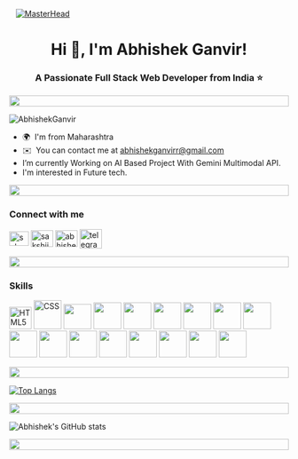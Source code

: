 
   [![MasterHead](https://user-images.githubusercontent.com/74038190/225813708-98b745f2-7d22-48cf-9150-083f1b00d6c9.gif)](https://ashlinleee.io)
<h1 align="center">Hi 👋, I'm Abhishek Ganvir!</h1>
<h3 align="center">A Passionate Full Stack Web Developer from India ⭐️</h3>
<div align="left">
    <div align="left">
  <img src="https://i.imgur.com/dBaSKWF.gif" height="20" width="100%">
</div>
  
<p align="left"> <img src="https://komarev.com/ghpvc/?username=AbhishekGanvir&label=Profile%20views&color=0e75b6&style=flat" alt="AbhishekGanvir" /> </p>



* 🌍  I'm from Maharashtra
* ✉️  You can contact me at [abhishekganvirr@gmail.com](mailto:abhishekganvirr@gmail.com)
* I’m currently Working on AI Based Project With Gemini Multimodal API.
* I'm interested in Future tech.
 
 <div align="left">
  <img src="https://i.imgur.com/dBaSKWF.gif" height="20" width="100%">
</div>
<h3 align="left">Connect with me </h3>
<p align="left">
<a href="https://www.linkedin.com/in/abhishekganvir/" target="blank"><img align="center" src="https://raw.githubusercontent.com/rahuldkjain/github-profile-readme-generator/master/src/images/icons/Social/linked-in-alt.svg" alt="sakshi kore" height="26" width="35" /></a>
<a href="https://instagram.com/alright.abhi" target="blank"><img align="center" src="https://raw.githubusercontent.com/rahuldkjain/github-profile-readme-generator/master/src/images/icons/Social/instagram.svg" alt="sakshiix__" height="30" width="40" /></a>
<a href="discordapp.com/users/1240908554534260872" target="blank"><img align="center" src="https://www.svgrepo.com/show/353655/discord-icon.svg" alt="abhishekganvir" height="30" width="40" /></a>
<a href="https://telegram.me/AbhiGanvir" target="blank"><img align="center" src="https://www.svgrepo.com/show/452115/telegram.svg" alt="telegram" height="35" width="40" /></a>
</p>

 <div align="left">
  <img src="https://i.imgur.com/dBaSKWF.gif" height="20" width="100%">
</div>

### Skills
<p align="left">
<img src="https://raw.githubusercontent.com/danielcranney/readme-generator/main/public/icons/skills/html5-colored.svg" width="40" height="40" alt="HTML5" />
  <img src="https://www.svgrepo.com/show/353623/css-3.svg" width="50" height="52" alt="CSS" />
  <img src="https://img.icons8.com/?size=128&id=ZMc42tPbG32H&format=png" width="50" height="45"  />
   <img src="https://img.icons8.com/?size=96&id=CIAZz2CYc6Kc&format=png" width="50" height="48"  />
   <img src="https://img.icons8.com/?size=96&id=dJjTWMogzFzg&format=png" width="50" height="48"  />
   <img src="https://img.icons8.com/?size=128&id=Nkym0Ujb8VGI&format=png" width="50" height="48"  />
   <img src="https://img.icons8.com/?size=160&id=HKNzD81eiiSc&format=png" width="50" height="48"  />
   <img src="https://img.icons8.com/?size=128&id=2ZOaTclOqD4q&format=png" width="50" height="48"  />
   <img src="https://img.icons8.com/?size=96&id=hsPbhkOH4FMe&format=png" width="50" height="48"  />
   <img src="https://img.icons8.com/?size=128&id=lVitPDXqQKP8&format=png" width="50" height="48"  />
   <img src="https://img.icons8.com/?size=160&id=tBBf3P8HL0vR&format=png" width="50" height="48"  />
   <img src="https://img.icons8.com/?size=160&id=Pv4IGT0TSpt8&format=png" width="50" height="48"  />
   <img src="https://img.icons8.com/?size=96&id=rHpveptSuwDz&format=png" width="50" height="48"  />
   <img src="https://img.icons8.com/?size=160&id=9AHxUOg7E9q2&format=png" width="50" height="48"  />
   <img src="https://img.icons8.com/?size=96&id=8verEw3iUvx0&format=png" width="50" height="48"  />
   <img src="https://img.icons8.com/?size=128&id=52539&format=png" width="50" height="48"  />
   <img src="https://img.icons8.com/?size=96&id=9nLaR5KFGjN0&format=png" width="50" height="48"  />
</p> 
<div align="left">
    <div align="left">
  <img src="https://i.imgur.com/dBaSKWF.gif" height="20" width="100%">
</div>
  

[![Top Langs](https://github-readme-stats.vercel.app/api/top-langs/?username=abhishekganvir&layout=donut-vertical&show_icons=true&theme=radical)](https://github.com/anuraghazra/github-readme-stats)
<div align="left">
    <div align="left">
  <img src="https://i.imgur.com/dBaSKWF.gif" height="20" width="100%">
</div>
  
![Abhishek's GitHub stats](https://github-readme-stats.vercel.app/api?username=abhishekganvir&show_icons=true&theme=radical)
<div align="left">
    <div align="left">
  <img src="https://i.imgur.com/dBaSKWF.gif" height="20" width="100%">
</div>

